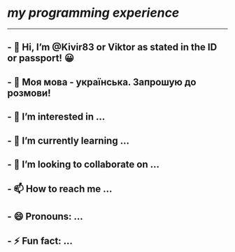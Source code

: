 # ***my programming experience***
  ---  
## - 👋 Hi, I’m @Kivir83 or Viktor as stated in the ID or passport! 😀
## - 💬 Моя мова - українська. Запрошую до розмови! 
## - 👀 I’m interested in ...
## - 🌱 I’m currently learning ...
## - 💞️ I’m looking to collaborate on ...
## - 📫 How to reach me ...
## - 😄 Pronouns: ...
## - ⚡ Fun fact: ...

<!---
Kivir83/Kivir83 is a ✨ special ✨ repository because its `README.md` (this file) appears on your GitHub profile.
You can click the Preview link to take a look at your changes.
--->
